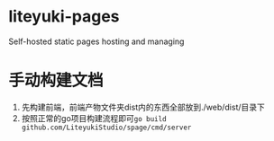 # liteyuki-pages
Self-hosted static pages hosting and managing

# 手动构建文档
1. 先构建前端，前端产物文件夹dist内的东西全部放到./web/dist/目录下
2. 按照正常的go项目构建流程即可`go build github.com/LiteyukiStudio/spage/cmd/server`